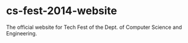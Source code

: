 cs-fest-2014-website
====================

The official website for Tech Fest of the Dept. of Computer Science and Engineering.

